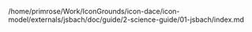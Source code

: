 /home/primrose/Work/IconGrounds/icon-dace/icon-model/externals/jsbach/doc/guide/2-science-guide/01-jsbach/index.md